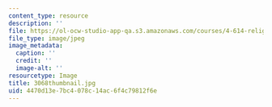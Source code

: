 ```yaml
---
content_type: resource
description: ''
file: https://ol-ocw-studio-app-qa.s3.amazonaws.com/courses/4-614-religious-architecture-and-islamic-cultures-fall-2002/4470d13e7bc4078c14ac6f4c79812f6e_3068thumbnail.jpg
file_type: image/jpeg
image_metadata:
  caption: ''
  credit: ''
  image-alt: ''
resourcetype: Image
title: 3068thumbnail.jpg
uid: 4470d13e-7bc4-078c-14ac-6f4c79812f6e
---
```

